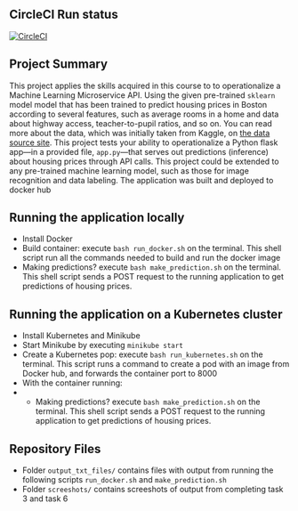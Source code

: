 ## CircleCI Run status
[![CircleCI](https://dl.circleci.com/status-badge/img/gh/magosla/ml-microservice-kubernetes/tree/main.svg?style=svg)](https://dl.circleci.com/status-badge/redirect/gh/magosla/ml-microservice-kubernetes/tree/main)

## Project Summary
This project applies the skills acquired in this course to to operationalize a Machine Learning Microservice API. 
Using the given pre-trained `sklearn` model model that has been trained to predict housing prices in Boston according to several features, such as average rooms in a home and data about highway access, teacher-to-pupil ratios, and so on. You can read more about the data, which was initially taken from Kaggle, on [the data source site](https://www.kaggle.com/c/boston-housing). This project tests your ability to operationalize a Python flask app—in a provided file, `app.py`—that serves out predictions (inference) about housing prices through API calls. This project could be extended to any pre-trained machine learning model, such as those for image recognition and data labeling.
The application was built and deployed to docker hub

## Running the application locally
* Install Docker
* Build container: execute `bash run_docker.sh` on the terminal. This shell script run all the commands needed to build and run the docker image
* Making predictions? execute `bash make_prediction.sh` on the terminal. This shell script sends a POST request to the running application to get predictions of housing prices.

## Running the application on a Kubernetes cluster
* Install Kubernetes and Minikube
* Start Minikube by executing `minikube start`
* Create a Kubernetes pop: execute `bash run_kubernetes.sh` on the terminal. This script runs a command to create a pod with an image from Docker hub, and forwards the container port to 8000
* With the container running:
* * Making predictions? execute `bash make_prediction.sh` on the terminal. This shell script sends a POST request to the running application to get predictions of housing prices.


## Repository Files
* Folder `output_txt_files/` contains files with output from running the following scripts `run_docker.sh` and  `make_prediction.sh`
* Folder `screeshots/` contains screeshots of output from completing task 3 and task 6